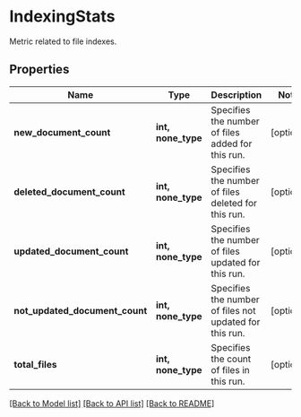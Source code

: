 # IndexingStats

Metric related to file indexes.

## Properties
Name | Type | Description | Notes
------------ | ------------- | ------------- | -------------
**new_document_count** | **int, none_type** | Specifies the number of files added for this run. | [optional] 
**deleted_document_count** | **int, none_type** | Specifies the number of files deleted for this run. | [optional] 
**updated_document_count** | **int, none_type** | Specifies the number of files updated for this run. | [optional] 
**not_updated_document_count** | **int, none_type** | Specifies the number of files not updated for this run. | [optional] 
**total_files** | **int, none_type** | Specifies the count of files in this run. | [optional] 

[[Back to Model list]](../README.md#documentation-for-models) [[Back to API list]](../README.md#documentation-for-api-endpoints) [[Back to README]](../README.md)


